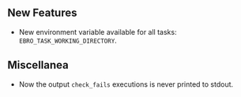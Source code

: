 ## New Features

- New environment variable available for all tasks: `EBRO_TASK_WORKING_DIRECTORY`.

## Miscellanea

- Now the output `check_fails` executions is never printed to stdout.
